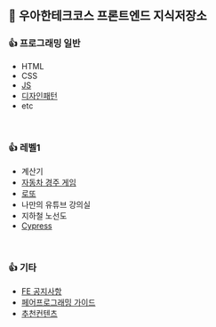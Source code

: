 ## 🚀 우아한테크코스 프론트엔드 지식저장소

### 👍 프로그래밍 일반
- HTML
- CSS
- [JS](https://github.com/woowacourse/fe-library/blob/main/%ED%94%84%EB%A1%9C%EA%B7%B8%EB%9E%98%EB%B0%8D%20%EC%9D%BC%EB%B0%98/JavaScript.md#-javascript-qad)
- [디자인패턴](https://github.com/woowacourse/fe-library/blob/main/%ED%94%84%EB%A1%9C%EA%B7%B8%EB%9E%98%EB%B0%8D%20%EC%9D%BC%EB%B0%98/%EB%94%94%EC%9E%90%EC%9D%B8%ED%8C%A8%ED%84%B4.md)
- etc
<br />

### 👍 레벨1

- 계산기
- [자동차 경주 게임](https://github.com/woowacourse/fe-library/blob/main/%EB%A0%88%EB%B2%A8%201/%EC%9E%90%EB%8F%99%EC%B0%A8%20%EA%B2%BD%EC%A3%BC%20%EA%B2%8C%EC%9E%84.md#-%EC%9E%90%EB%8F%99%EC%B0%A8-%EA%B2%BD%EC%A3%BC-%EA%B2%8C%EC%9E%84-qa)
- [로또](https://github.com/woowacourse/fe-library/blob/main/%EB%A0%88%EB%B2%A8%201/%EB%A1%9C%EB%98%90.md#-%EB%A1%9C%EB%98%90-qa)
- 나만의 유튜브 강의실
- 지하철 노선도
- [Cypress](https://github.com/woowacourse/fe-library/blob/main/%EB%A0%88%EB%B2%A8%201/Cypress.md#-cypress-qa)
<br />

### 👍 기타
- [FE 공지사항](https://github.com/woowacourse/fe-library/blob/main/%EA%B8%B0%ED%83%80/FE%20%EA%B3%B5%EC%A7%80%EC%82%AC%ED%95%AD.md#-fe-%EA%B3%B5%EC%A7%80%EC%82%AC%ED%95%AD)
- [페어프로그래밍 가이드](https://github.com/woowacourse/fe-library/blob/main/%EA%B8%B0%ED%83%80/%ED%8E%98%EC%96%B4%ED%94%84%EB%A1%9C%EA%B7%B8%EB%9E%98%EB%B0%8D%20%EA%B0%80%EC%9D%B4%EB%93%9C.md#-%ED%8E%98%EC%96%B4%ED%94%84%EB%A1%9C%EA%B7%B8%EB%9E%98%EB%B0%8D-%EA%B0%80%EC%9D%B4%EB%93%9C)
- [추천컨텐츠](https://github.com/woowacourse/fe-library/blob/main/%EA%B8%B0%ED%83%80/%EC%B6%94%EC%B2%9C%EC%BB%A8%ED%85%90%EC%B8%A0.md)
